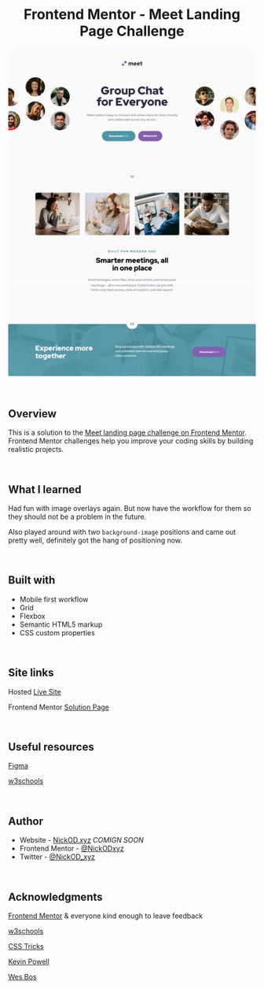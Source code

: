 <h1 align="center">Frontend Mentor - Meet Landing Page Challenge</h1>

![Preview](https://github.com/NickODxyz/FM-meet-landing-page/blob/main/Preview.JPG)
![Preview-2](https://github.com/NickODxyz/FM-meet-landing-page/blob/main/Preview-ext-1.JPG)

<br>

## Overview

This is a solution to the [Meet landing page challenge on Frontend Mentor](https://www.frontendmentor.io/challenges/meet-landing-page-rbTDS6OUR). Frontend Mentor challenges help you improve your coding skills by building realistic projects.

<br>

## What I learned

Had fun with image overlays again. But now have the workflow for them so they should not be a problem in the future.

Also played around with two `background-image` positions and came out pretty well, definitely got the hang of positioning now.

<br>

## Built with

- Mobile first workflow
- Grid
- Flexbox
- Semantic HTML5 markup
- CSS custom properties

<br>

## Site links

Hosted [Live Site]()

Frontend Mentor [Solution Page]()

<br>

## Useful resources

[Figma](https://www.figma.com)

[w3schools](https://www.w3schools.com/)

<br>

## Author

- Website - [NickOD.xyz](http://www.NickOD.xyz) <em>COMIGN SOON</em>
- Frontend Mentor - [@NickODxyz](https://www.frontendmentor.io/profile/NickODxyz)
- Twitter - [@NickOD_xyz](https://twitter.com/NickOD_xyz)

<br>

## Acknowledgments

[Frontend Mentor](https://www.frontendmentor.io/) & everyone kind enough to leave feedback

[w3schools](https://www.w3schools.com/)

[CSS Tricks](https://css-tricks.com/)

[Kevin Powell](https://www.youtube.com/kepowob)

[Wes Bos](https://wesbos.com/)